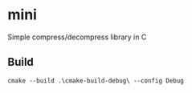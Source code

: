 # mini

Simple compress/decompress library in C

## Build

`cmake --build .\cmake-build-debug\ --config Debug`
